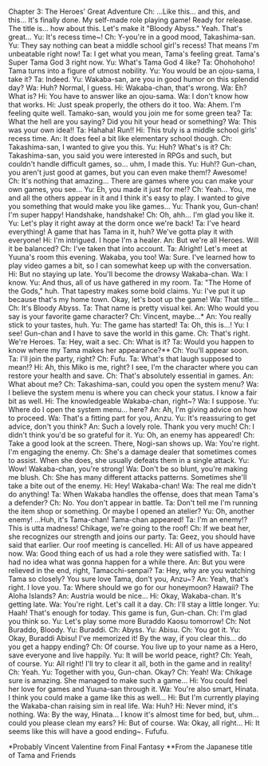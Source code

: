 Chapter 3: The Heroes' Great Adventure
Ch: ...Like this... and this, and this... It's finally done. My self-made role playing game! Ready for release. The title is... how about this. Let's make it "Bloody Abyss." Yeah. That's great...
Yu: It's recess time~!
Ch: Y-you're in a good mood, Takashima-san.
Yu: They say nothing can beat a middle school girl's recess! That means I'm unbeatable right now!
Ta: I get what you mean, Tama's feeling great. Tama's Super Tama God 3 right now.
Yu: What's Tama God 4 like?
Ta: Ohohohoho! Tama turns into a figure of utmost nobility.
Yu: You would be an ojou-sama, I take it?
Ta: Indeed.
Yu: Wakaba-san, are you in good humor on this splendid day?
Wa: Huh? Normal, I guess.
Hi: Wakaba-chan, that's wrong.
Wa: Eh? What is?
Hi: You have to answer like an ojou-sama.
Wa: I don't know how that works.
Hi: Just speak properly, the others do it too.
Wa: Ahem. I'm feeling quite well. Tamako-san, would you join me for some green tea?
Ta: What the hell are you saying? Did you hit your head or something?
Wa: This was your own idea!!
Ta: Hahaha! Run!!
Hi: This truly is a middle school girls' recess time.
An: It does feel a bit like elementary school though.
Ch: Takashima-san, I wanted to give you this.
Yu: Huh? What's is it?
Ch: Takashima-san, you said you were interested in RPGs and such, but couldn't handle difficult games, so... uhm, I made this.
Yu: Huh!? Gun-chan, you aren't just good at games, but you can even make them!? Awesome!
Ch: It's nothing that amazing... There are games where you can make your own games, you see...
Yu: Eh, you made it just for me!?
Ch: Yeah... You, me and all the others appear in it and I think it's easy to play. I wanted to give you something that would make you like games...
Yu: Thank you, Gun-chan! I'm super happy! Handshake, handshake!
Ch: Oh, ahh... I'm glad you like it.
Yu: Let's play it right away at the dorm once we're back!
Ta: I've heard everything! A game that has Tama in it, huh? We've gotta play it with everyone!
Hi: I'm intrigued. I hope I'm a healer.
An: But we're all Heroes. Will it be balanced?
Ch: I've taken that into account.
Ta: Alright! Let's meet at Yuuna's room this evening. Wakaba, you too!
Wa: Sure. I've learned how to play video games a bit, so I can somewhat keep up with the conversation.
Hi: But no staying up late. You'll become the drowsy Wakaba-chan.
Wa: I know.
Yu: And thus, all of us have gathered in my room.
Ta: "The Home of the Gods," huh. That tapestry makes some bold claims.
Yu: I've put it up because that's my home town. Okay, let's boot up the game!
Wa: That title...
Ch: It's Bloody Abyss.
Ta: That name is pretty visual kei.
An: Who would you say is your favorite game character?
Ch: Vincent, maybe...*
An: You really stick to your tastes, huh.
Yu: The game has started!
Ta: Oh, this is...!
Yu: I see! Gun-chan and I have to save the world in this game.
Ch: That's right. We're Heroes.
Ta: Hey, wait a sec.
Ch: What is it?
Ta: Would you happen to know where my Tama makes her appearance?**
Ch: You'll appear soon.
Ta: I'll join the party, right?
Ch: Fufu.
Ta: What's that laugh supposed to mean!?
Hi: Ah, this Miko is me, right? I see, I'm the character where you can restore your health and save.
Ch: That's absolutely essential in games.
An: What about me?
Ch: Takashima-san, could you open the system menu?
Wa: I believe the system menu is where you can check your status. I know a fair bit as well.
Hi: The knowledgeable Wakaba-chan, right~?
Wa: I suppose.
Yu: Where do I open the system menu... here?
An: Ah, I'm giving advice on how to proceed.
Wa: That's a fitting part for you, Anzu.
Yu: It's reassuring to get advice, don't you think?
An: Such a lovely role. Thank you very much!
Ch: I didn't think you'd be so grateful for it.
Yu: Oh, an enemy has appeared!
Ch: Take a good look at the screen. There, Nogi-san shows up.
Wa: You're right. I'm engaging the enemy.
Ch: She's a damage dealer that sometimes comes to assist. When she does, she usually defeats them in a single attack.
Yu: Wow! Wakaba-chan, you're strong!
Wa: Don't be so blunt, you're making me blush.
Ch: She has many different attacks patterns. Sometimes she'll take a bite out of the enemy.
Hi: Hey! Wakaba-chan!
Wa: The real me didn't do anything!
Ta: When Wakaba handles the offense, does that mean Tama's a defender?
Ch: No. You don't appear in battle.
Ta: Don't tell me I'm running the item shop or something. Or maybe I opened an atelier?
Yu: Oh, another enemy! ...Huh, it's Tama-chan! Tama-chan appeared!
Ta: I'm an enemy!? This is utta madness! Chikage, we're going to the roof!
Ch: If we beat her, she recognizes our strength and joins our party.
Ta: Geez, you should have said that earlier. Our roof meeting is cancelled.
Hi: All of us have appeared now.
Wa: Good thing each of us had a role they were satisfied with.
Ta: I had no idea what was gonna happen for a while there.
An: But you were relieved in the end, right, Tamacchi-senpai?
Ta: Hey, why are you watching Tama so closely? You sure love Tama, don't you, Anzu~?
An: Yeah, that's right. I love you.
Ta: Where should we go for our honeymoon? Hawaii? The Aloha Islands?
An: Austria would be nice...
Hi: Okay, Wakaba-chan. It's getting late.
Wa: You're right. Let's call it a day.
Ch: I'll stay a little longer.
Yu: Haah! That's enough for today. This game is fun, Gun-chan.
Ch: I'm glad you think so.
Yu: Let's play some more Buraddo Kaosu tomorrow!
Ch: Not Buraddo, Bloody.
Yu: Buraddi.
Ch: Abyss.
Yu: Abisu.
Ch: You got it.
Yu: Okay, Buraddi Abisu! I've memorized it! By the way, if you clear this... do you get a happy ending?
Ch: Of course. You live up to your name as a Hero, save everyone and live happily.
Yu: It will be world peace, right?
Ch: Yeah, of course.
Yu: All right! I'll try to clear it all, both in the game and in reality!
Ch: Yeah.
Yu: Together with you, Gun-chan. Okay?
Ch: Yeah!
Wa: Chikage sure is amazing. She managed to make such a game...
Hi: You could feel her love for games and Yuuna-san through it.
Wa: You're also smart, Hinata. I think you could make a game like this as well...
Hi: But I'm currently playing the Wakaba-chan raising sim in real life.
Wa: Huh?
Hi: Never mind, it's nothing.
Wa: By the way, Hinata... I know it's almost time for bed, but, uhm... could you please clean my ears?
Hi: But of course.
Wa: Okay, all right...
Hi: It seems like this will have a good ending~. Fufufu.
 
*Probably Vincent Valentine from Final Fantasy
**From the Japanese title of Tama and Friends